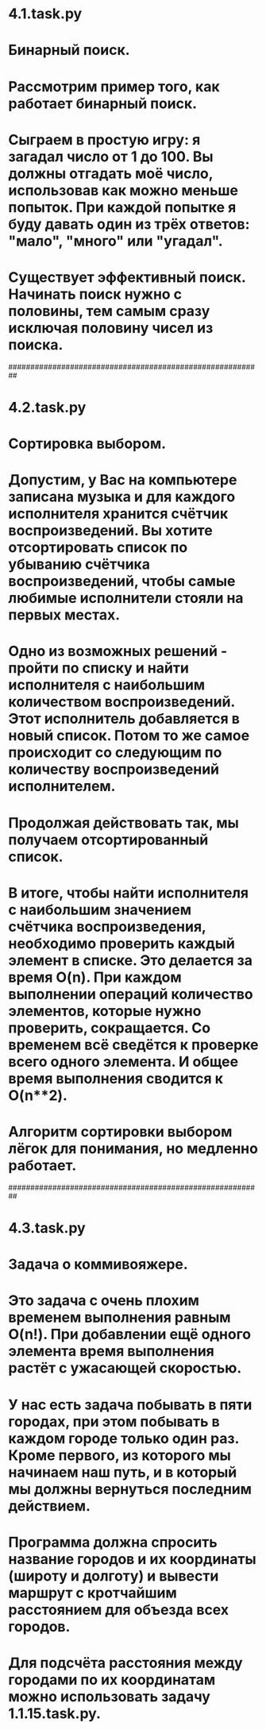 # 4.1.task.py
# Бинарный поиск.
# Рассмотрим пример того, как работает бинарный поиск. 
# Сыграем в простую игру: я загадал число от 1 до 100. Вы должны отгадать моё число, использовав как можно меньше попыток. При каждой попытке я буду давать один из трёх ответов: "мало", "много" или "угадал". 
# Существует эффективный поиск. Начинать поиск нужно с половины, тем самым сразу исключая половину чисел из поиска.

##########################################################

# 4.2.task.py
# Сортировка выбором.
# Допустим, у Вас на компьютере записана музыка и для каждого исполнителя хранится счётчик воспроизведений. Вы хотите отсортировать список по убыванию счётчика воспроизведений, чтобы самые любимые исполнители стояли на первых местах. 
# Одно из возможных решений - пройти по списку и найти исполнителя с наибольшим количеством воспроизведений. Этот исполнитель добавляется в новый список. Потом то же самое происходит со следующим по количеству воспроизведений исполнителем.
# Продолжая действовать так, мы получаем отсортированный список.
# В итоге, чтобы найти исполнителя с наибольшим значением счётчика воспроизведения, необходимо проверить каждый элемент в списке. Это делается за время O(n). При каждом выполнении операций количество элементов, которые нужно проверить, сокращается. Со временем всё сведётся к проверке всего одного элемента. И общее время выполнения сводится к O(n**2).
# Алгоритм сортировки выбором лёгок для понимания, но медленно работает.

##########################################################

# 4.3.task.py
# Задача о коммивояжере.
# Это задача с очень плохим временем выполнения равным O(n!). При добавлении ещё одного элемента время выполнения растёт с ужасающей скоростью. 
# У нас есть задача побывать в пяти городах, при этом побывать в каждом городе только один раз. Кроме первого, из которого мы начинаем наш путь, и в который мы должны вернуться последним действием.
# Программа должна спросить название городов и их координаты (широту и долготу) и вывести маршрут с кротчайшим расстоянием для объезда всех городов.
# Для подсчёта расстояния между городами по их координатам можно использовать задачу 1.1.15.task.py.
